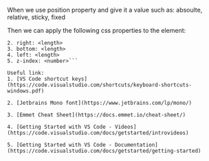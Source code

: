 When we use position property and give it a value such as:
absoulte, relative, sticky, fixed

Then we can apply the following css properties to the element:

```1. top: <length>
2. right: <length>
3. bottom: <length>
4. left: <length>
5. z-index: <number>```

Useful link:
1. [VS Code shortcut keys](https://code.visualstudio.com/shortcuts/keyboard-shortcuts-windows.pdf)

2. [Jetbrains Mono font](https://www.jetbrains.com/lp/mono/)

3. [Emmet Cheat Sheet](https://docs.emmet.io/cheat-sheet/)

4. [Getting Started with VS Code - Videos](https://code.visualstudio.com/docs/getstarted/introvideos)

5. [Getting Started with VS Code - Documentation](https://code.visualstudio.com/docs/getstarted/getting-started)